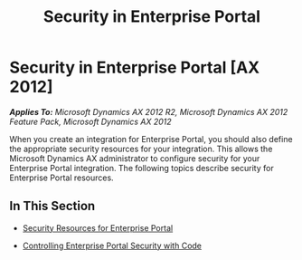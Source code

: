 ﻿---
title: Security in Enterprise Portal
TOCTitle: Security in Enterprise Portal
ms:assetid: 10de2adb-1b81-4e3d-a30b-956b23fe3beb
ms:mtpsurl: https://msdn.microsoft.com/en-us/library/Hh608234(v=AX.60)
ms:contentKeyID: 39555623
ms.date: 11/07/2012
mtps_version: v=AX.60
---

# Security in Enterprise Portal [AX 2012]


_**Applies To:** Microsoft Dynamics AX 2012 R2, Microsoft Dynamics AX 2012 Feature Pack, Microsoft Dynamics AX 2012_

When you create an integration for Enterprise Portal, you should also define the appropriate security resources for your integration. This allows the Microsoft Dynamics AX administrator to configure security for your Enterprise Portal integration. The following topics describe security for Enterprise Portal resources.

## In This Section

  - [Security Resources for Enterprise Portal](security-resources-for-enterprise-portal.md)  

  - [Controlling Enterprise Portal Security with Code](controlling-enterprise-portal-security-with-code.md)


